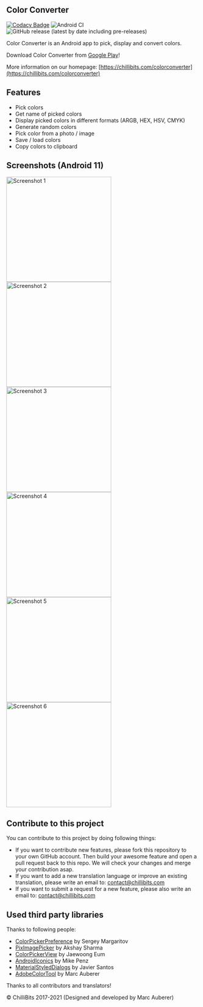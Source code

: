 ## Color Converter
[![Codacy Badge](https://api.codacy.com/project/badge/Grade/cb98dbe7ca6d46af8b385dadd618c446)](https://app.codacy.com/gh/ChilliBits/color-converter?utm_source=github.com&utm_medium=referral&utm_content=ChilliBits/color-converter&utm_campaign=Badge_Grade_Dashboard)
![Android CI](https://github.com/chillibits/color-converter/workflows/Android%20CI/badge.svg)
![GitHub release (latest by date including pre-releases)](https://img.shields.io/github/v/release/chillibits/color-converter?include_prereleases)

Color Converter is an Android app to pick, display and convert colors.

Download Color Converter from [Google Play](https://play.google.com/store/apps/details?id=com.mrgames13.jimdo.colorconverter)!

More information on our homepage: [https://chillibits.com/colorconverter](https://chillibits.com/colorconverter)

## Features
-   Pick colors
-   Get name of picked colors
-   Display picked colors in different formats (ARGB, HEX, HSV, CMYK)
-   Generate random colors
-   Pick color from a photo / image
-   Save / load colors
-   Copy colors to clipboard

## Screenshots (Android 11)
<img src="https://github.com/chillibits/color-converter/raw/master/media/1.png" width="275" title="Screenshot 1"> <img src="https://github.com/chillibits/color-converter/raw/master/media/2.png" width="275" title="Screenshot 2"> <img src="https://github.com/chillibits/color-converter/raw/master/media/3.png" width="275" title="Screenshot 3"> <img src="https://github.com/chillibits/color-converter/raw/master/media/4.png" width="275" title="Screenshot 4"> <img src="https://github.com/chillibits/color-converter/raw/master/media/5.png" width="275" title="Screenshot 5"> <img src="https://github.com/chillibits/color-converter/raw/master/media/6.png" width="275" title="Screenshot 6">

## Contribute to this project
You can contribute to this project by doing following things:
-   If you want to contribute new features, please fork this repository to your own GitHub account. Then build your awesome feature and open a pull request back to this repo. We will check your changes and merge your contribution asap.
-   If you want to add a new translation language or improve an existing translation, please write an email to: [contact@chillibits.com](mailto:contact@chillibits.com&subject=Add%20translation)
-   If you want to submit a request for a new feature, please also write an email to: [contact@chillibits.com](mailto:contact@chillibits.com&subject=Feature%20request)

## Used third party libraries
Thanks to following people:
-   [ColorPickerPreference](https://github.com/attenzione/android-ColorPickerPreference) by Sergey Margaritov
-   [PixImagePicker](https://github.com/akshay2211/PixImagePicker) by Akshay Sharma
-   [ColorPickerView](https://github.com/skydoves/ColorPickerView) by Jaewoong Eum
-   [AndroidIconics](https://github.com/mikepenz/Android-Iconics) by Mike Penz
-   [MaterialStyledDialogs](https://github.com/javiersantos/MaterialStyledDialogs) by Javier Santos
-   [AdobeColorTool](https://github.com/marcauberer/adobe-color-tool) by Marc Auberer

Thanks to all contributors and translators!

© ChilliBits 2017-2021 (Designed and developed by Marc Auberer)
